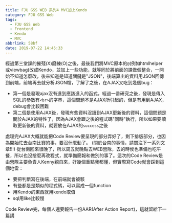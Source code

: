 ```yaml
---
title: FJU GSS WEB 系列4 MVC加上Kendo
category: FJU GSS Web
tags:
  - FJU GSS Web
  - Frontend
  - Kendo
  - MVC
abbrlink: 58bf
date: 2019-07-22 14:45:33
---
```

經過第三堂課的摧殘(X)磨練(O)之後，最後我們將MVC原本的`@`(例如htmlhelper或viewbag)改成Kendo，並加上一些功能，就等同於將前面的課做個整合，一開始不知道怎麼改，後來知道是知道關鍵是"JSON"，後端算出的資料用JSON回傳到前端，前端再去就分析JSON檔，了解了之後，在AJAX又吃到幾個bug：
<!-- more -->
* 第一個是發現ajax沒有進到應該進入的函式，經過一番研究之後，發現是傳入SQL的參數有`<br>`的字串，這個問題不是AJAX所引起的，但是有用到AJAX，debug會比較困難
* 第二個是使用AJAX後，發現有些資料沒讀到AJAX更新後的資料，這個問題是關於AJAX的特性了，因為AJAX會跟之後的程式碼"同時"執行，所以如果要讀取更新後的資料，就要放在AJAX的`success`之後

處理完AJAX大概就能把Code Review要呈現的部分弄好了，剩下排版部分，也因為開始忙去台南比賽的事，要沒什麼動了。
(關於台南的事情，請關注下一系列文章!!!)
從台南回來很晚了，所以周五就晚點去WEB營隊，去的時侯也準備也吃午餐，所以也沒捨麼再改程式，就準備簡報和做別的事了。這次的Code Review是由營隊主要負責人Kenny親自來，好幾個重點我都懂，但實際寫Code就會踩到這個地雷：
* 要把判斷寫在後端，在前端就會被駭
* 有些都是是類似的程式碼，可以寫成一個function
* 用Kendo的東西就用kendo取值
* sql用like比較慢

Code Review完，每個人還要報告一份AAR(After Action Report)，這就留給下一篇講